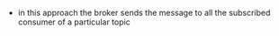 - in this approach the broker sends the message to all the subscribed consumer of a particular topic